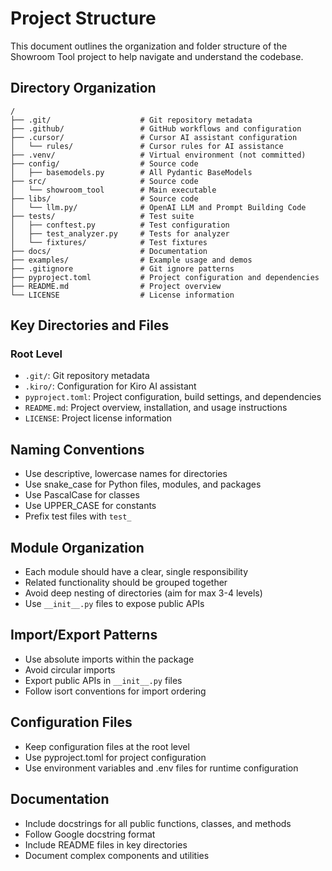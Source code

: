# Project Structure

This document outlines the organization and folder structure of the Showroom Tool project to help navigate and understand the codebase.

## Directory Organization

```
/
├── .git/                    # Git repository metadata
├── .github/                 # GitHub workflows and configuration
├── .cursor/                 # Cursor AI assistant configuration
│   └── rules/               # Cursor rules for AI assistance
├── .venv/                   # Virtual environment (not committed)
├── config/                  # Source code
│   ├── basemodels.py        # All Pydantic BaseModels
├── src/                     # Source code
│   └── showroom_tool        # Main executable
├── libs/                    # Source code
│   └── llm.py/              # OpenAI LLM and Prompt Building Code
├── tests/                   # Test suite
│   ├── conftest.py          # Test configuration
│   ├── test_analyzer.py     # Tests for analyzer
│   └── fixtures/            # Test fixtures
├── docs/                    # Documentation
├── examples/                # Example usage and demos
├── .gitignore               # Git ignore patterns
├── pyproject.toml           # Project configuration and dependencies
├── README.md                # Project overview
└── LICENSE                  # License information
```

## Key Directories and Files

### Root Level
- `.git/`: Git repository metadata
- `.kiro/`: Configuration for Kiro AI assistant
- `pyproject.toml`: Project configuration, build settings, and dependencies
- `README.md`: Project overview, installation, and usage instructions
- `LICENSE`: Project license information

## Naming Conventions
- Use descriptive, lowercase names for directories
- Use snake_case for Python files, modules, and packages
- Use PascalCase for classes
- Use UPPER_CASE for constants
- Prefix test files with `test_`

## Module Organization
- Each module should have a clear, single responsibility
- Related functionality should be grouped together
- Avoid deep nesting of directories (aim for max 3-4 levels)
- Use `__init__.py` files to expose public APIs

## Import/Export Patterns
- Use absolute imports within the package
- Avoid circular imports
- Export public APIs in `__init__.py` files
- Follow isort conventions for import ordering

## Configuration Files
- Keep configuration files at the root level
- Use pyproject.toml for project configuration
- Use environment variables and .env files for runtime configuration

## Documentation
- Include docstrings for all public functions, classes, and methods
- Follow Google docstring format
- Include README files in key directories
- Document complex components and utilities